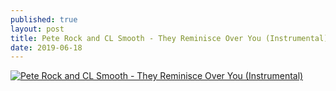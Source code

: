 ```yaml
---
published: true
layout: post
title: Pete Rock and CL Smooth - They Reminisce Over You (Instrumental)
date: 2019-06-18
---
```

[![Pete Rock and CL Smooth - They Reminisce Over You (Instrumental)](http://img.youtube.com/vi/bqerMsSxYG0/0.jpg)](http://www.youtube.com/watch?v=bqerMsSxYG0 "Pete Rock and CL Smooth - They Reminisce Over You (Instrumental)")
